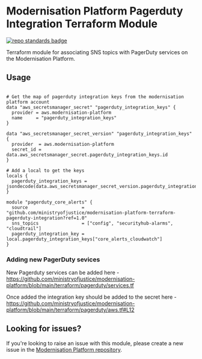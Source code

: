 # Modernisation Platform Pagerduty Integration Terraform Module
[![repo standards badge](https://img.shields.io/badge/dynamic/json?color=blue&style=for-the-badge&logo=github&label=MoJ%20Compliant&query=%24.data%5B%3F%28%40.name%20%3D%3D%20%22modernisation-platform-terraform-pagerduty-integration%22%29%5D.status&url=https%3A%2F%2Foperations-engineering-reports.cloud-platform.service.justice.gov.uk%2Fgithub_repositories)](https://operations-engineering-reports.cloud-platform.service.justice.gov.uk/github_repositories#modernisation-platform-terraform-pagerduty-integration "Link to report")

Terraform module for associating SNS topics with PagerDuty services on the Modernisation Platform.

## Usage

```hcl

# Get the map of pagerduty integration keys from the modernisation platform account
data "aws_secretsmanager_secret" "pagerduty_integration_keys" {
  provider = aws.modernisation-platform
  name     = "pagerduty_integration_keys"
}

data "aws_secretsmanager_secret_version" "pagerduty_integration_keys" {
  provider  = aws.modernisation-platform
  secret_id = data.aws_secretsmanager_secret.pagerduty_integration_keys.id
}

# Add a local to get the keys
locals {
  pagerduty_integration_keys = jsondecode(data.aws_secretsmanager_secret_version.pagerduty_integration_keys.secret_string)
}

module "pagerduty_core_alerts" {
  source                    = "github.com/ministryofjustice/modernisation-platform-terraform-pagerduty-integration?ref=1.0"
  sns_topics                = ["config", "securityhub-alarms", "cloudtrail"]
  pagerduty_integration_key = local.pagerduty_integration_keys["core_alerts_cloudwatch"]
}

```

### Adding new PagerDuty sevices
New Pagerduty services can be added here - https://github.com/ministryofjustice/modernisation-platform/blob/main/terraform/pagerduty/services.tf

Once added the integration key should be added to the secret here - https://github.com/ministryofjustice/modernisation-platform/blob/main/terraform/pagerduty/aws.tf#L12

<!--- BEGIN_TF_DOCS --->


<!--- END_TF_DOCS --->

## Looking for issues?
If you're looking to raise an issue with this module, please create a new issue in the [Modernisation Platform repository](https://github.com/ministryofjustice/modernisation-platform/issues).
